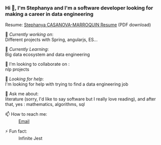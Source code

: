 
### Hi 👋, I'm Stephanya and I'm a software developer looking for making a career in data engineering <br>
 
Resume:  [Stephanya CASANOVA-MARROQUIN Resume](https://github.com/savacano28/savacano28.github.io/blob/main/resume.pdf) (PDF download)
 
🔭 *Currently working on*: <br>
Different projects with Spring, angularjs, ES... 
 
🌱 *Currently Learning*: <br>
Big data ecosystem and data engineering <br>

👯 I'm looking to collaborate on : <br>
nlp projects

🤔 *Looking for help*: <br> 
I'm looking for help with trying to find a data engineering job<br>

💬 Ask me about: <br>
literature (sorry, I'd like to say software but I really love reading), and after that, yes : mathematics, algorithms, sql <br>

📫 How to reach me: <br>
&nbsp;&nbsp;&nbsp;&nbsp;&nbsp;&nbsp;&nbsp;&nbsp;&nbsp;&nbsp; [Email](savacano_28@live.com)

⚡ Fun fact: <br>
&nbsp;&nbsp;&nbsp;&nbsp;&nbsp;&nbsp;&nbsp;&nbsp;&nbsp;&nbsp; Infinite Jest
